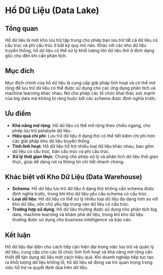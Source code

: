 # Hồ Dữ Liệu (Data Lake)

## Tổng quan
Hồ dữ liệu là một kho lưu trữ tập trung cho phép bạn lưu trữ tất cả dữ liệu có cấu trúc và phi cấu trúc ở bất kỳ quy mô nào. Khác với các kho dữ liệu truyền thống, hồ dữ liệu có thể xử lý khối lượng lớn dữ liệu thô ở định dạng gốc cho đến khi cần phân tích.

## Mục đích
Mục đích chính của hồ dữ liệu là cung cấp giải pháp linh hoạt và có thể mở rộng để lưu trữ dữ liệu có thể được sử dụng cho các ứng dụng phân tích và machine learning khác nhau. Nó cho phép các tổ chức khai thác sức mạnh của big data mà không bị ràng buộc bởi các schema được định nghĩa trước.

## Ưu điểm
- **Khả năng mở rộng**: Hồ dữ liệu có thể mở rộng theo chiều ngang, cho phép lưu trữ petabyte dữ liệu.
- **Hiệu quả chi phí**: Lưu trữ dữ liệu ở dạng thô có thể tiết kiệm chi phí hơn các giải pháp kho dữ liệu truyền thống.
- **Tính linh hoạt**: Hồ dữ liệu hỗ trợ nhiều loại dữ liệu khác nhau, bao gồm dữ liệu có cấu trúc, bán cấu trúc và phi cấu trúc.
- **Xử lý thời gian thực**: Chúng cho phép xử lý và phân tích dữ liệu thời gian thực, giúp dễ dàng rút ra thông tin chi tiết nhanh chóng.

## Khác biệt với Kho Dữ Liệu (Data Warehouse)
- **Schema**: Hồ dữ liệu lưu trữ dữ liệu ở dạng thô không cần schema được định nghĩa trước, trong khi kho dữ liệu yêu cầu schema có cấu trúc.
- **Loại dữ liệu**: Hồ dữ liệu có thể xử lý nhiều loại dữ liệu đa dạng hơn so với kho dữ liệu, vốn chủ yếu tập trung vào dữ liệu có cấu trúc.
- **Trường hợp sử dụng**: Hồ dữ liệu thường được sử dụng cho phân tích big data, machine learning và khám phá dữ liệu, trong khi kho dữ liệu thường được sử dụng cho business intelligence và báo cáo.

## Kết luận
Hồ dữ liệu đại diện cho cách tiếp cận hiện đại trong việc lưu trữ và quản lý dữ liệu, cung cấp cho các tổ chức tính linh hoạt và khả năng mở rộng cần thiết để tận dụng dữ liệu một cách hiệu quả. Khi doanh nghiệp tiếp tục tạo ra khối lượng dữ liệu khổng lồ, hồ dữ liệu sẽ đóng vai trò quan trọng trong việc hỗ trợ ra quyết định dựa trên dữ liệu.